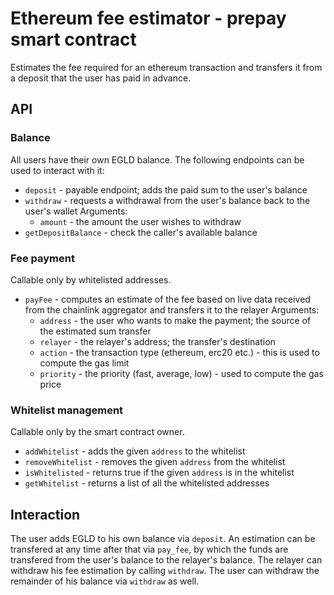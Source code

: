 # Ethereum fee estimator - prepay smart contract

Estimates the fee required for an ethereum transaction and transfers it from a deposit that the user has paid in advance.

## API

### Balance
All users have their own EGLD balance. The following endpoints can be used to interact with it:
- `deposit` - payable endpoint; adds the paid sum to the user's balance
- `withdraw` - requests a withdrawal from the user's balance back to the user's wallet
Arguments:
  - `amount` - the amount the user wishes to withdraw
- `getDepositBalance` - check the caller's available balance

### Fee payment
Callable only by whitelisted addresses.
- `payFee` - computes an estimate of the fee based on live data received from the chainlink aggregator and transfers it to the relayer
Arguments:
  - `address` - the user who wants to make the payment; the source of the estimated sum transfer
  - `relayer` - the relayer's address; the transfer's destination
  - `action` - the transaction type (ethereum, erc20 etc.) - this is used to compute the gas limit
  - `priority` - the priority (fast, average, low) - used to compute the gas price

### Whitelist management
Callable only by the smart contract owner.
- `addWhitelist` - adds the given `address` to the whitelist
- `removeWhitelist` - removes the given `address` from the whitelist
- `isWhitelisted` - returns true if the given `address` is in the whitelist
- `getWhitelist` - returns a list of all the whitelisted addresses

## Interaction

The user adds EGLD to his own balance via `deposit`.
An estimation can be transfered at any time after that via `pay_fee`, by which the funds are transfered from the user's balance to the relayer's balance.
The relayer can withdraw his fee estimation by calling `withdraw`.
The user can withdraw the remainder of his balance via `withdraw` as well.
